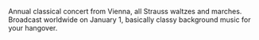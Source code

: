 Annual classical concert from Vienna, all Strauss waltzes and marches. Broadcast worldwide on January 1, basically classy background music for your hangover.